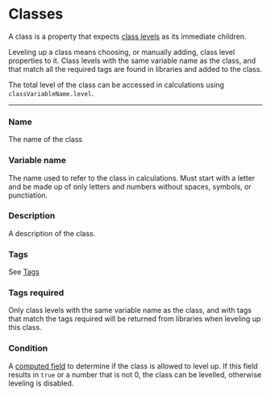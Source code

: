 # Classes

A class is a property that expects [class levels](/docs/property/class-level) as its immediate children.

Leveling up a class means choosing, or manually adding, class level properties to it. Class levels with the same variable name as the class, and that match all the required tags are found in libraries and added to the class.

The total level of the class can be accessed in calculations using `classVariableName.level`.

---

### Name

The name of the class

### Variable name

The name used to refer to the class in calculations. Must start with a letter and be made up of only letters and numbers without spaces, symbols, or punctiation.

### Description

A description of the class.

### Tags

See [Tags](/docs/tags)

### Tags required

Only class levels with the same variable name as the class, and with tags that match the tags required will be returned from libraries when leveling up this class.

### Condition

A [computed field](/docs/computed-fields) to determine if the class is allowed to level up. If this field results in `true` or a number that is not 0, the class can be levelled, otherwise leveling is disabled.
